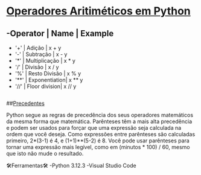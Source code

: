 # [Operadores Aritiméticos em Python](https://www.w3schools.com/python/python_operators.asp)

-Operator |	Name	  |        Example	
-------------------------------------
- '+'  | Adição        |    x + y	
- '-'  |  Subtração    |    x - y	
- '*'  | Multiplicação |  	x * y	
- '/'  | Divisão       |  x / y	
- '%'  | Resto Divisão | 	x % y	
- '**' | Exponentiation|  	x ** y	
- '//' | Floor division| 	x // y

<img src="">
  
##[Precedentes](https://www.w3schools.com/python/python_operators.asp)

Python segue as regras de precedência dos seus operadores matemáticos da mesma forma que matemática.
Parênteses têm a mais alta precedência e podem ser usados para forçar que uma expressão seja calculada na ordem que você deseja.
Como expressões entre parênteses são calculadas primeiro, 2*(3-1) é 4, e (1+1)**(5-2) é 8. 
Você pode usar parênteses para tornar uma expressão mais legível, como em (minutos * 100) / 60, mesmo que isto não mude o resultado.

🛠️Ferramentas🛠️
-Python 3.12.3
-Visual Studio Code
